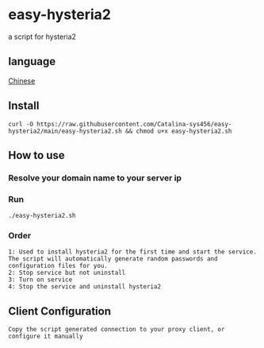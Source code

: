 # easy-hysteria2

 a script for hysteria2

## language

 [Chinese](README_zh.md)

## Install

    curl -O https://raw.githubusercontent.com/Catalina-sys456/easy-hysteria2/main/easy-hysteria2.sh && chmod u+x easy-hysteria2.sh

## How to use

### Resolve your domain name to your server ip

### Run
    ./easy-hysteria2.sh

### Order
    1: Used to install hysteria2 for the first time and start the service. The script will automatically generate random passwords and configuration files for you.
    2: Stop service but not uninstall
    3: Turn on service
    4: Stop the service and uninstall hysteria2

## Client Configuration
    Copy the script generated connection to your proxy client, or configure it manually
